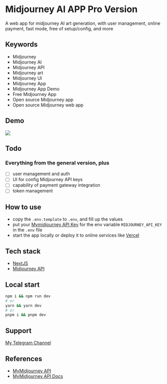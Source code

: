 # Midjourney AI APP Pro Version

A web app for midjourney AI art generation, with user management, online payment, fast mode, free of setup/config, and more

## Keywords

- Midjourney
- Midjourney AI
- Midjourney API
- Midjourney art
- Midjourney UI
- Midjourney App
- Midjourney App Demo
- Free Midjourney App
- Open source Midjourney app
- Open source Midjourney web app

## Demo

![](/doc/demo.gif)

## Todo

### Everything from the general version, plus

- [ ] user management and auth
- [ ] UI for config Midjourney API keys
- [ ] capability of payment gateway integration
- [ ] token management

## How to use

- copy the `.env.template` to `.env`, and fill up the values
- put your [Mymidjourney API Key](https://www.mymidjourney.ai/blog/midjourney-api-request) for the env variable `MIDJOURNEY_API_KEY` in the `.env` file
- start the app locally or deploy it to online services like [Vercel](https://vercel.com)

## Tech stack

- [NextJS](https://nextjs.org/)
- [Midjourney API](https://www.mymidjourney.ai/)

## Local start

```bash
npm i && npm run dev
# or
yarn && yarn dev
# or
pnpm i && pnpm dev
```

## Support

[My Telegram Channel](https://t.me/+PYmwNF-6_9s4OTI1)

## References

- [MyMidjourney API](https://www.mymidjourney.ai/)
- [MyMidjourney API Docs](https://www.mymidjourney.ai/docs)

